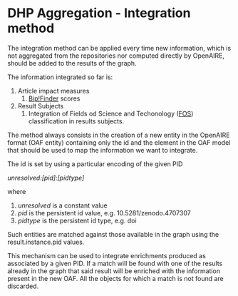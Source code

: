 DHP Aggregation - Integration method
=====================================

The integration method can be applied every time new information, which is not aggregated from the repositories
nor computed directly by OpenAIRE, should be added to the results of the graph.

The information integrated so far is:

1. Article impact measures
    1. [Bip!Finder](https://dl.acm.org/doi/10.1145/3357384.3357850) scores
2. Result Subjects
    1. Integration of Fields od Science and Techonology ([FOS](https://www.qnrf.org/en-us/FOS))  classification in
    results subjects.


The method always consists in the creation of a new entity in the OpenAIRE format (OAF entity) containing only the id
and the element in the OAF model that should be used to map the information we want to integrate.

The id is set by using a particular encoding of the given PID

*unresolved:[pid]:[pidtype]*

where

1. *unresolved* is a constant value
2. *pid*  is the persistent id value, e.g. 10.5281/zenodo.4707307
3. *pidtype* is the persistent id type, e.g. doi

Such entities are matched against those available in the graph using the result.instance.pid values.

This mechanism can be used to integrate enrichments produced as associated by a given PID.
If a match will be found with one of the results already in the graph that said result will be enriched with the information
present in the new OAF.
All the objects for which a match is not found are discarded.



